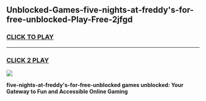 
## Unblocked-Games-five-nights-at-freddy's-for-free-unblocked-Play-Free-2jfgd
<h3>
<a href="https://premium76.site?title=five-nights-at-freddy's-for-free-unblocked&ref=18A1">CLICK TO PLAY</a></h3>
<hr>

<h3>
<a href="https://premium76.site?title=five-nights-at-freddy's-for-free-unblocked&ref=18A1">CLICK 2 PLAY</a>
  
</h3>

<a href="https://premium76.site?title=five-nights-at-freddy's-for-free-unblocked&ref=18A1"><img src="https://clearcache.store/games.png"></a>


**five-nights-at-freddy's-for-free-unblocked games unblocked: Your Gateway to Fun and Accessible Online Gaming**
